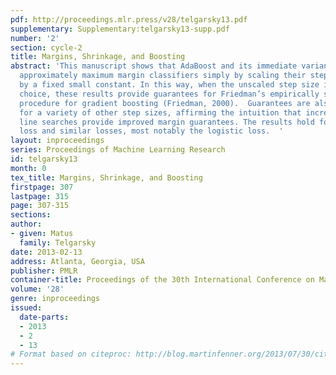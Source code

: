 ```yaml
---
pdf: http://proceedings.mlr.press/v28/telgarsky13.pdf
supplementary: Supplementary:telgarsky13-supp.pdf
number: '2'
section: cycle-2
title: Margins, Shrinkage, and Boosting
abstract: 'This manuscript shows that AdaBoost and its immediate variants can produce
  approximately maximum margin classifiers simply by scaling their step size choices
  by a fixed small constant. In this way, when the unscaled step size is an optimal
  choice, these results provide guarantees for Friedman’s empirically successful “shrinkage”
  procedure for gradient boosting (Friedman, 2000).  Guarantees are also provided
  for a variety of other step sizes, affirming the intuition that increasingly regularized
  line searches provide improved margin guarantees. The results hold for the exponential
  loss and similar losses, most notably the logistic loss.  '
layout: inproceedings
series: Proceedings of Machine Learning Research
id: telgarsky13
month: 0
tex_title: Margins, Shrinkage, and Boosting
firstpage: 307
lastpage: 315
page: 307-315
sections: 
author:
- given: Matus
  family: Telgarsky
date: 2013-02-13
address: Atlanta, Georgia, USA
publisher: PMLR
container-title: Proceedings of the 30th International Conference on Machine Learning
volume: '28'
genre: inproceedings
issued:
  date-parts:
  - 2013
  - 2
  - 13
# Format based on citeproc: http://blog.martinfenner.org/2013/07/30/citeproc-yaml-for-bibliographies/
---
```

